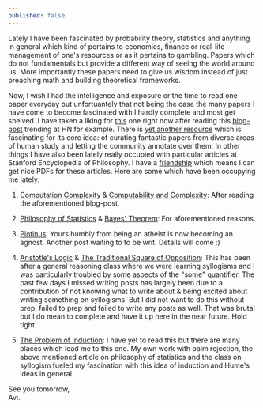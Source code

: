 ```yaml
---
published: false
---
```

Lately I have been fascinated by probability theory, statistics and anything in general which kind of pertains to economics, finance or real-life management of one's resources or as it pertains to gambling. Papers which do not fundamentals but provide a different way of seeing the world around us. More importantly these papers need to give us wisdom instead of just preaching math and building theoretical frameworks. 

Now, I wish I had the intelligence and exposure or the time to read one paper everyday but unfortuantely that not being the case the many papers I have come to become fascinated with I hardly complete and most get shelved. I have taken a liking for [this](https://people.csail.mit.edu/costis/simplified.pdf "The Complexity of Computing Nash Equilibrium") one right now after reading this [blog-post](https://ristret.com/s/qk8wpt/philosophy_computational_complexity "The Philosophy Of Computation Complexity at Ristret") trending at HN for example. There is [yet another resource](http://fermatslibrary.com/ "Fermat's Library") which is fascinating for its core idea: of curating fantastic papers from diverse areas of human study and letting the community annotate over them. In other things I have also been lately really occupied with particular articles at Stanford Encyclopedia of Philosophy. I have a [friendship](https://leibniz.stanford.edu/friends/ "Friends of the SEP") which means I can get nice PDFs for these articles. Here are some which have been occupying me lately:

1. [Computation Complexity](https://plato.stanford.edu/entries/computational-complexity/ "Computation Complexity SEP entry") & [Computability and Complexity](https://plato.stanford.edu/entries/computability/ "Computability and Complexity SEP entry"): After reading the aforementioned blog-post.

2. [Philosophy of Statistics](https://plato.stanford.edu/entries/statistics/ "Philosophy of Statistics SEP entry") & [Bayes' Theorem](https://plato.stanford.edu/entries/bayes-theorem/ "Bayes' Theorem SEP entry"): For aforementioned reasons.

3. [Plotinus](https://plato.stanford.edu/entries/plotinus/ "Plotinus SEP entry"): Yours humbly from being an atheist is now becoming an agnost. Another post waiting to to be writ. Details will come :)

4. [Aristotle's Logic](https://plato.stanford.edu/entries/aristotle-logic/ "Aristotle's Logic SEP entry") & [The Traditional Square of Opposition](https://plato.stanford.edu/entries/square/ "The Traditional Square of Opposition SEP entry"): This has been after a general reasoning class where we were learning syllogisms and I was particularly troubled by some aspects of the "some" quantifier. The past few days I missed writing posts has largely been due to a contribution of not knowing what to write about & being excited about writing something on syllogisms. But I did not want to do this without prep, failed to prep and failed to write any posts as well. That was brutal but I do mean to complete and have it up here in the near future. Hold tight.

5. [The Problem of Induction](https://plato.stanford.edu/entries/induction-problem/ "The Problem of Induction SEP entry"): I have yet to read this but there are many places which lead me to this one. My own work with palm rejection, the above mentioned article on philosophy of statistics and the class on syllogism fueled my fascination with this idea of induction and Hume's ideas in general.

See you tomorrow,  
Avi.
